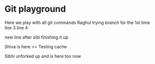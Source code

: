 # Git playground

Here we play with all git commands
Raghul trying branch for the 1st time
line 3
line 4

new line after sibi finishing it up

Shiva is here >> Testing cache

Sibhi unforked up and is here too now